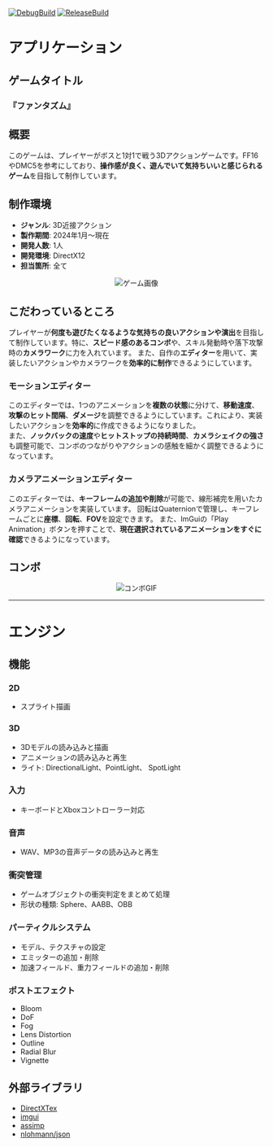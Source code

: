 [![DebugBuild](https://github.com/Aoki-Tomohiro/Engine/actions/workflows/DebugBuild.yml/badge.svg)](https://github.com/Aoki-Tomohiro/Engine/actions/workflows/DebugBuild.yml)
[![ReleaseBuild](https://github.com/Aoki-Tomohiro/Engine/actions/workflows/ReleaseBuild.yml/badge.svg)](https://github.com/Aoki-Tomohiro/Engine/actions/workflows/ReleaseBuild.yml)

# アプリケーション

## ゲームタイトル
### 『ファンタズム』

## 概要
このゲームは、プレイヤーがボスと1対1で戦う3Dアクションゲームです。FF16やDMC5を参考にしており、**操作感が良く、遊んでいて気持ちいいと感じられるゲーム**を目指して制作しています。

## 制作環境
- **ジャンル**: 3D近接アクション
- **製作期間**: 2024年1月～現在
- **開発人数**: 1人
- **開発環境**: DirectX12
- **担当箇所**: 全て

<div align="center">
  <img src="https://github.com/user-attachments/assets/e4d74bba-67ad-4ce8-8b0d-91eb06f55ea5" alt="ゲーム画像">
</div>

## こだわっているところ
プレイヤーが**何度も遊びたくなるような気持ちの良いアクションや演出**を目指して制作しています。特に、**スピード感のあるコンボ**や、スキル発動時や落下攻撃時の**カメラワーク**に力を入れています。
また、自作の**エディター**を用いて、実装したいアクションやカメラワークを**効率的に制作**できるようにしています。

### モーションエディター  
このエディターでは、1つのアニメーションを**複数の状態**に分けて、**移動速度**、**攻撃のヒット間隔**、**ダメージ**を調整できるようにしています。これにより、実装したいアクションを**効率的**に作成できるようになりました。  
また、**ノックバックの速度**や**ヒットストップの持続時間**、**カメラシェイクの強さ**も調整可能で、コンボのつながりやアクションの感触を細かく調整できるようになっています。

### カメラアニメーションエディター
このエディターでは、**キーフレームの追加や削除**が可能で、線形補完を用いたカメラアニメーションを実装しています。
回転はQuaternionで管理し、キーフレームごとに**座標**、**回転**、**FOV**を設定できます。
また、ImGuiの「Play Animation」ボタンを押すことで、**現在選択されているアニメーションをすぐに確認**できるようになっています。

## コンボ
<div align="center">
  <img src="https://github.com/user-attachments/assets/155faad7-7a81-4979-8bd5-9526401cd2fd" alt="コンボGIF">
</div>

---

# エンジン

## 機能

### 2D
- スプライト描画

### 3D
- 3Dモデルの読み込みと描画
- アニメーションの読み込みと再生
- ライト: DirectionalLight、PointLight、 SpotLight

### 入力
- キーボードとXboxコントローラー対応

### 音声
- WAV、MP3の音声データの読み込みと再生

### 衝突管理
- ゲームオブジェクトの衝突判定をまとめて処理
- 形状の種類: Sphere、AABB、OBB

### パーティクルシステム
- モデル、テクスチャの設定
- エミッターの追加・削除
- 加速フィールド、重力フィールドの追加・削除

### ポストエフェクト
- Bloom
- DoF
- Fog
- Lens Distortion
- Outline
- Radial Blur
- Vignette

## 外部ライブラリ
- [DirectXTex](https://github.com/microsoft/DirectXTex)
- [imgui](https://github.com/ocornut/imgui)
- [assimp](https://github.com/assimp/assimp)
- [nlohmann/json](https://github.com/nlohmann/json)
